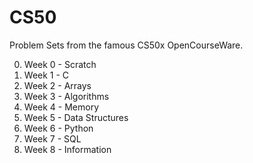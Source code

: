 # CS50

Problem Sets from the famous CS50x OpenCourseWare.

0. Week 0 - Scratch
1. Week 1 - C
2. Week 2 - Arrays
3. Week 3 - Algorithms
4. Week 4 - Memory
5. Week 5 - Data Structures
6. Week 6 - Python
7. Week 7 - SQL
8. Week 8 - Information